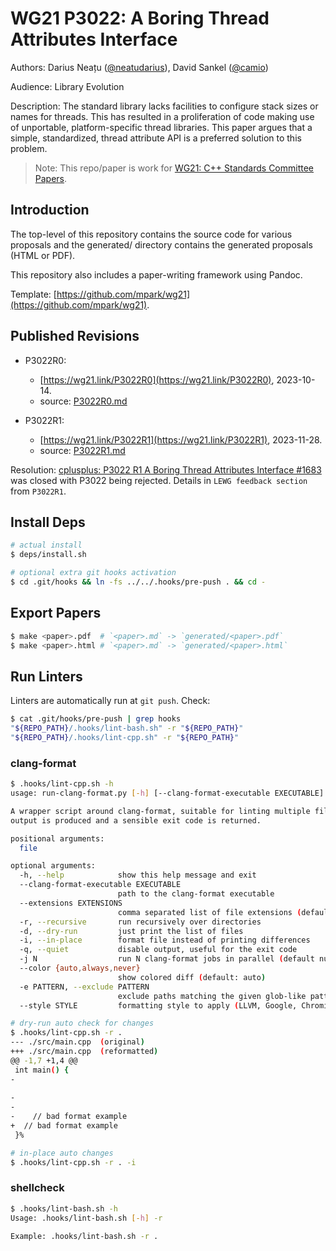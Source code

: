 # WG21 P3022: A Boring Thread Attributes Interface

Authors: Darius Neațu ([@neatudarius](https://github.com/neatudarius)), David Sankel ([@camio](https://github.com/camio))

Audience: Library Evolution

Description: The standard library lacks facilities to configure stack sizes or names for threads. This has resulted in a proliferation of code making use of unportable, platform-specific thread libraries. This paper argues that a simple, standardized, thread attribute API is a preferred solution to this problem.

> Note: This repo/paper is work for [WG21: C++ Standards Committee Papers](https://www.open-std.org/jtc1/sc22/wg21/docs/papers/).

## Introduction
The top-level of this repository contains the source code for various proposals and the generated/ directory contains the generated proposals (HTML or PDF).

This repository also includes a paper-writing framework using Pandoc.

Template: [https://github.com/mpark/wg21](https://github.com/mpark/wg21).


## Published Revisions

* P3022R0:
  * [https://wg21.link/P3022R0](https://wg21.link/P3022R0), 2023-10-14.
  * source: [P3022R0.md](./revisions/P3022R0.md)
 
* P3022R1:
  * [https://wg21.link/P3022R1](https://wg21.link/P3022R1), 2023-11-28.
  * source: [P3022R1.md](./revisions/P3022R1.md)

Resolution: [cplusplus: P3022 R1 A Boring Thread Attributes Interface #1683
](https://github.com/cplusplus/papers/issues/1683) was closed with P3022 being rejected. Details in `LEWG feedback section` from `P3022R1`.

## Install Deps

```bash
# actual install
$ deps/install.sh

# optional extra git hooks activation
$ cd .git/hooks && ln -fs ../../.hooks/pre-push . && cd -
```

## Export Papers

```bash
$ make <paper>.pdf  # `<paper>.md` -> `generated/<paper>.pdf`
$ make <paper>.html # `<paper>.md` -> `generated/<paper>.html`
```

## Run Linters

Linters are automatically run at `git push`. Check:
```bash
$ cat .git/hooks/pre-push | grep hooks
"${REPO_PATH}/.hooks/lint-bash.sh" -r "${REPO_PATH}"
"${REPO_PATH}/.hooks/lint-cpp.sh" -r "${REPO_PATH}"
```

### clang-format
```bash
$ .hooks/lint-cpp.sh -h  
usage: run-clang-format.py [-h] [--clang-format-executable EXECUTABLE] [--extensions EXTENSIONS] [-r] [-d] [-i] [-q] [-j N] [--color {auto,always,never}] [-e PATTERN] [--style STYLE] file [file ...]

A wrapper script around clang-format, suitable for linting multiple files and to use for continuous integration. This is an alternative API for the clang-format command line. It runs over multiple files and directories in parallel. A diff
output is produced and a sensible exit code is returned.

positional arguments:
  file

optional arguments:
  -h, --help            show this help message and exit
  --clang-format-executable EXECUTABLE
                        path to the clang-format executable
  --extensions EXTENSIONS
                        comma separated list of file extensions (default: c,h,C,H,cpp,hpp,cc,hh,c++,h++,cxx,hxx)
  -r, --recursive       run recursively over directories
  -d, --dry-run         just print the list of files
  -i, --in-place        format file instead of printing differences
  -q, --quiet           disable output, useful for the exit code
  -j N                  run N clang-format jobs in parallel (default number of cpus + 1)
  --color {auto,always,never}
                        show colored diff (default: auto)
  -e PATTERN, --exclude PATTERN
                        exclude paths matching the given glob-like pattern(s) from recursive search
  --style STYLE         formatting style to apply (LLVM, Google, Chromium, Mozilla, WebKit)

# dry-run auto check for changes
$ .hooks/lint-cpp.sh -r .
--- ./src/main.cpp	(original)
+++ ./src/main.cpp	(reformatted)
@@ -1,7 +1,4 @@
 int main() {
-    
 
-
-
-    // bad format example
+  // bad format example
 }% 

# in-place auto changes
$ .hooks/lint-cpp.sh -r . -i
```

### shellcheck

```bash
$ .hooks/lint-bash.sh -h 
Usage: .hooks/lint-bash.sh [-h] -r 

Example: .hooks/lint-bash.sh -r .
```
